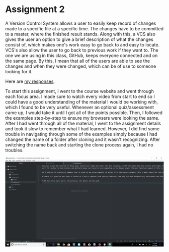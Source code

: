 # Assignment 2

A Version Control System allows a user to easily keep record of changes made to a specific file at a specific time. The changes have to be committed to a master, where the finished result stands. Along with this, a VCS also gives the user an option to give a brief description of what the changes consist of, which makes one's work easy to go back to and easy to locate. VCS's also allow the user to go back to previous work if they want to. The one we are using in this class, GitHub, keeps everyone connected and on the same page. By this, I mean that all of the users are able to see the changes and when they were changed, which can be of use to someone looking for it.

Here are [my responses](./responses.txt).

To start this assignment, I went to the course website and went through each focus area. I made sure to watch every video from start to end so I could have a good understanding of the material I would be working with, which I found to be very useful. Whenever an optional quiz/assessment came up, I would take it until I got all of the points possible. Then, I followed the examples step-by-step to ensure my browsers were looking the same. After I had went through all of the material, I went to the assignment details and took it slow to remember what I had learned. However, I did find some trouble in navigating through some of the examples simply because I had changed the name of a folder after cloning and it wasn't recognizing. After switching the name back and starting the clone process again, I had no troubles.

![Screenshot](./images/screenshot.png)
